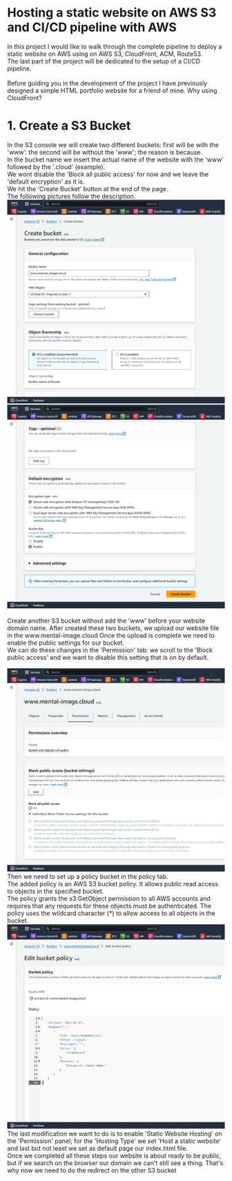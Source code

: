 # Hosting a static website on AWS S3 and CI/CD pipeline with AWS

<p>In this project I would like to walk through the complete pipeline to deploy a static website on AWS using on AWS S3, CloudFront, ACM, Route53.<br>
The last part of the project will be dedicated to the setup of a CI/CD pipeline. <br>
<br>Before guiding you in the development of the project I have previously designed a simple HTML portfolio website for a friend of mine.
Why using CloudFront?
</p>

<h1>1. Create a S3 Bucket </h1>
<p>In the S3 console we will create two different buckets: first will be with the 'www'. the second will be without the 'www'; the reason is because. <br>
In the bucket name we insert the actual name of the website with the 'www' followed by the '.cloud' (example). <br>
We wont disable the 'Block all public access' for now and we leave the 'default encryption' as it is.<br>
We hit the 'Create Bucket' button at the end of the page.<br>
The following pictures follow the description. <br>
<img src="pictures/1.S3 bucket.png" alt="1.S3Bucket">
<img src="pictures/2.S3 bucket.png" alt="2.S3Bucket"> <br>
<br>
Create another S3 bucket without add the 'www' before your website domain name.
After created these two buckets, we upload our website file in the www.mental-image.cloud
Once the upload is complete we need to enable the public settings for our bucket.
<br>We can do these changes in the 'Permission' tab: we scroll to the 'Block public access' and we want to disable this setting that is on by default.<br>
<br><img src="pictures/3.S3 bucket.png" alt="3.S3Bucket">
<br> Then we need to set up a policy bucket in the policy tab.<br>
The added policy is an AWS S3 bucket policy. It allows public read access to objects in the specified bucket.<br> 
The policy grants the s3:GetObject permission to all AWS accounts and requires that any requests for these objects must be authenticated. The policy uses the wildcard character (*) to allow access to all objects in the bucket.
<br><img src="pictures/4.S3 bucket.png" alt="4.S3Bucket">
<br>
The last modification we want to do is to enable 'Static Website Hosting' on the 'Permission' panel; for the 'Hosting Type' we set 'Host a static website' and last but not least we set as default page our index.html file. <br>
Once we completed all these steps our website is about ready to be public, but if we search on the browser our domain we can't still see a thing.
That's why now we need to do the redirect on the other S3 bucket
</p>
